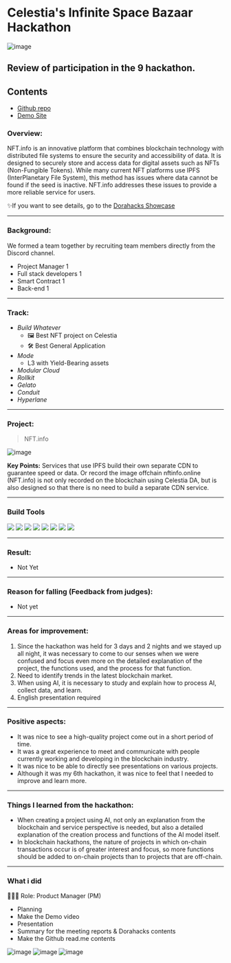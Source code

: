 # Celestia's Infinite Space Bazaar Hackathon
![image](https://github.com/Joseph-hackathon/hackathon/assets/144579614/37ee2fc3-d5a8-4f18-80a3-f098d0069512)

## Review of participation in the 9 hackathon.

## Contents
- [Github repo](https://github.com/hackathemy/nftinfo)
- [Demo Site](https://demo.nftinfo.online/)

### Overview:
NFT.info is an innovative platform that combines blockchain technology with distributed file systems to ensure the security and accessibility of data. 
It is designed to securely store and access data for digital assets such as NFTs (Non-Fungible Tokens). 
While many current NFT platforms use IPFS (InterPlanetary File System), this method has issues where data cannot be found if the seed is inactive. 
NFT.info addresses these issues to provide a more reliable service for users.

✨If you want to see details, go to the [Dorahacks Showcase](https://dorahacks.io/ko/buidl/12604)

---
### Background:
We formed a team together by recruiting team members directly from the Discord channel.
- Project Manager 1
- Full stack developers 1
- Smart Contract 1
- Back-end 1

---
### Track:
- *Build Whatever*
  - 🖼️ Best NFT project on Celestia
  - 🛠️ Best General Application
- *Mode* 
  - L3 with Yield-Bearing assets
- *Modular Cloud* 
- *Rollkit*
- *Gelato*
- *Conduit*
- *Hyperlane*

---
### Project:
> NFT.info

![image](https://github.com/Joseph-hackathon/hackathon/assets/144579614/9846d5fe-a624-4fd6-a83c-34f57eed14a9)

**Key Points:**
Services that use IPFS build their own separate CDN to guarantee speed or data. 
Or record the image offchain nftinfo.online (NFT.info) is not only recorded on the blockchain using Celestia DA, 
but is also designed so that there is no need to build a separate CDN service.

---
### Build Tools
<img src="https://img.shields.io/badge/Typescript-3178C6?style=flat&logo=typescript&logoColor=white"/> <img src="https://img.shields.io/badge/Go-00ADD8?style=flat&logo=go&logoColor=white"/> <img src="https://img.shields.io/badge/JavaScript-F7DF1E?style=flat&logo=javascript&logoColor=white"/> <img src="https://img.shields.io/badge/Next.js-ffffff?style=flat&logo=nextdotjs&logoColor=black"/> <img src="https://img.shields.io/badge/React-61DAFB?style=flat&logo=react&logoColor=white"/> <img src="https://img.shields.io/badge/Solidity-363636?style=flat&logo=solidity&logoColor=white"/> <img src="https://img.shields.io/badge/Web3.js-F16822?style=flat&logo=web3dotjs&logoColor=white"/> <img src="https://img.shields.io/badge/Chainlink-375BD2?style=flat&logo=chainlink&logoColor=white"/>

---
### Result:
- Not Yet

---
### Reason for falling (Feedback from judges):
- Not yet
---
### Areas for improvement:
1) Since the hackathon was held for 3 days and 2 nights and we stayed up all night, it was necessary to come to our senses when we were confused and focus even more on the detailed explanation of the project, the functions used, and the process for that function.
2) Need to identify trends in the latest blockchain market.
3) When using AI, it is necessary to study and explain how to process AI, collect data, and learn.
4) English presentation required

---
### Positive aspects:
- It was nice to see a high-quality project come out in a short period of time.
- It was a great experience to meet and communicate with people currently working and developing in the blockchain industry.
- It was nice to be able to directly see presentations on various projects.
- Although it was my 6th hackathon, it was nice to feel that I needed to improve and learn more.

---
### Things I learned from the hackathon:
- When creating a project using AI, not only an explanation from the blockchain and service perspective is needed, but also a detailed explanation of the creation process and functions of the AI ​​model itself.
- In blockchain hackathons, the nature of projects in which on-chain transactions occur is of greater interest and focus, so more functions should be added to on-chain projects than to projects that are off-chain.

---
### What i did
👨🏼‍💻 Role: Product Manager (PM)

- Planning
- Make the Demo video
- Presentation
- Summary for the meeting reports & Dorahacks contents
- Make the Github read.me contents

![image](https://github.com/Joseph-hackathon/hackathon/assets/144579614/513598bf-0bb7-414b-9235-db0cfc1dcd10)
![image](https://github.com/Joseph-hackathon/hackathon/assets/144579614/10a703b1-d8ec-41a9-994c-0d29bfd82af2)
![image](https://github.com/Joseph-hackathon/hackathon/assets/144579614/559d4903-a980-4b6f-a7e7-ba84024739e0)



